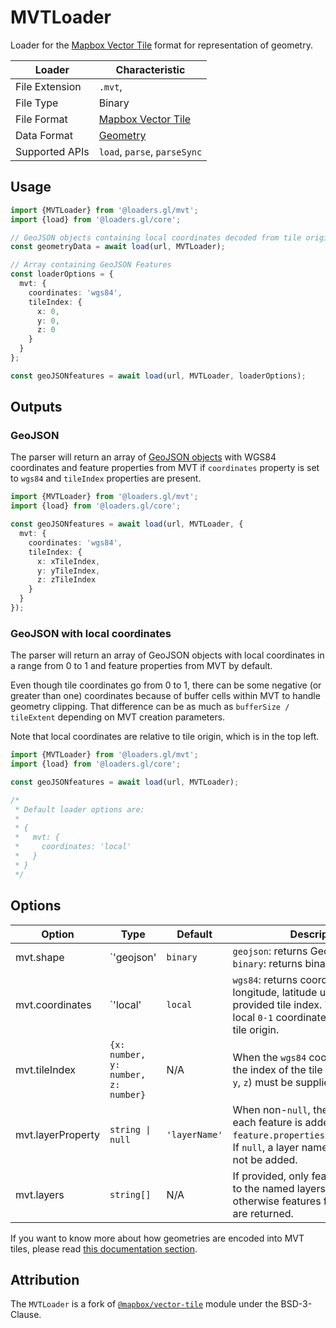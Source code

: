 # MVTLoader

Loader for the [Mapbox Vector Tile](https://docs.mapbox.com/vector-tiles/specification/) format for representation of geometry.

| Loader         | Characteristic                                                            |
| -------------- | ------------------------------------------------------------------------- |
| File Extension | `.mvt`,                                                                   |
| File Type      | Binary                                                                    |
| File Format    | [Mapbox Vector Tile](https://docs.mapbox.com/vector-tiles/specification/) |
| Data Format    | [Geometry](/docs/specifications/category-gis)                             |
| Supported APIs | `load`, `parse`, `parseSync`                                              |

## Usage

```typescript
import {MVTLoader} from '@loaders.gl/mvt';
import {load} from '@loaders.gl/core';

// GeoJSON objects containing local coordinates decoded from tile origin to a range of [0 - (bufferSize / tileExtent), 1 + (bufferSize / tileExtent)]
const geometryData = await load(url, MVTLoader);

// Array containing GeoJSON Features
const loaderOptions = {
  mvt: {
    coordinates: 'wgs84',
    tileIndex: {
      x: 0,
      y: 0,
      z: 0
    }
  }
};

const geoJSONfeatures = await load(url, MVTLoader, loaderOptions);
```

## Outputs

### GeoJSON

The parser will return an array of [GeoJSON objects](https://tools.ietf.org/html/rfc7946) with WGS84 coordinates and feature properties from MVT if `coordinates` property is set to `wgs84` and `tileIndex` properties are present.

```typescript
import {MVTLoader} from '@loaders.gl/mvt';
import {load} from '@loaders.gl/core';

const geoJSONfeatures = await load(url, MVTLoader, {
  mvt: {
    coordinates: 'wgs84',
    tileIndex: {
      x: xTileIndex,
      y: yTileIndex,
      z: zTileIndex
    }
  }
});
```

### GeoJSON with local coordinates

The parser will return an array of GeoJSON objects with local coordinates in a range from 0 to 1 and feature properties from MVT by default.

Even though tile coordinates go from 0 to 1, there can be some negative (or greater than one) coordinates because of buffer cells within MVT to handle geometry clipping. That difference can be as much as `bufferSize / tileExtent` depending on MVT creation parameters.

Note that local coordinates are relative to tile origin, which is in the top left.

```typescript
import {MVTLoader} from '@loaders.gl/mvt';
import {load} from '@loaders.gl/core';

const geoJSONfeatures = await load(url, MVTLoader);

/*
 * Default loader options are:
 *
 * {
 *   mvt: {
 *     coordinates: 'local'
 *   }
 * }
 */
```

## Options

| Option            | Type                                | Default       | Description                                                                                                                                             |
| ----------------- | ----------------------------------- | ------------- | ------------------------------------------------------------------------------------------------------------------------------------------------------- |
| mvt.shape         | `'geojson'                          | `binary`      | `geojson`: returns GeoJSON objects. `binary`: returns binary data.                                                                                      |
| mvt.coordinates   | `'local'                            | `local`       | `wgs84`: returns coordinates in longitude, latitude using the provided tile index. `local` returns local `0-1` coordinates relative to the tile origin. |
| mvt.tileIndex     | `{x: number, y: number, z: number}` | N/A           | When the `wgs84` coordinates option, the index of the tile being loaded (`x`, `y`, `z`) must be supplied.                                               |
| mvt.layerProperty | `string \| null`                    | `'layerName'` | When non-`null`, the layer name of each feature is added to `feature.properties[layerProperty]`. If `null`, a layer name property will not be added.    |
| mvt.layers        | `string[]`                          | N/A           | If provided, only features belonging to the named layers will be included, otherwise features from all layers are returned.                             |

If you want to know more about how geometries are encoded into MVT tiles, please read [this documentation section](https://docs.mapbox.com/vector-tiles/specification/#encoding-geometry).

## Attribution

The `MVTLoader` is a fork of [`@mapbox/vector-tile`](https://github.com/mapbox/vector-tile-js) module under the BSD-3-Clause.
